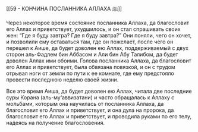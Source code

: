 [[59 - КОНЧИНА ПОСЛАННИКА АЛЛАХА ﷺ]]

Через некоторое время состояние посланника Аллаха, да благословит его Аллах и приветствует, ухудшилось, и он стал спрашивать своих жен: “Где я буду завтра? Где я буду завтра?” Они поняли, чего он хочет, и позволили ему оставаться там, где он пожелает, после чего он перешел к Аише, да будет доволен ею Аллах, поддерживаемый с двух сторон аль-Фадлем бин Аббасом и Али бин Абу Талибом, да будет доволен Аллах ими обоими. Голова посланника Аллаха, да благословит его Аллах и приветствует, была обвязана повязкой, и он с трудом отрывал ноги от земли по пути к ее комнате, где ему предстояло провести последнюю неделю своей жизни.

Все это время Аиша, да будет доволен ею Аллах, читала две последние суры Корана (аль-му‘аввизатани) и часто обращалась к Аллаху с мольбами, которым она научилась от посланника Аллаха, да благословит его Аллах и приветствует, и она дула на пророка, да благословит его Аллах и приветствует, и проводила руками по его телу, надеясь на получение благословения.

